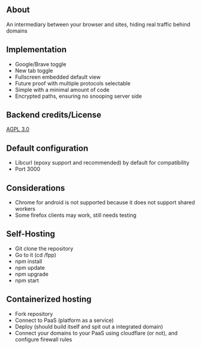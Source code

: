 ## About
An intermediary between your browser and sites, hiding real traffic behind domains

## Implementation

- Google/Brave toggle
- New tab toggle
- Fullscreen embedded default view
- Future proof with multiple protocols selectable
- Simple with a minimal amount of code
- Encrypted paths, ensuring no snooping server side

## Backend credits/License
[AGPL 3.0](https://github.com/chemicaljs/chemical)

## Default configuration
- Libcurl (epoxy support and recommended) by default for compatibility
- Port 3000

## Considerations
- Chrome for android is not supported because it does not support shared workers
- Some firefox clients may work, still needs testing

## Self-Hosting
- Git clone the repository
- Go to it (cd /fpp)
- npm install
- npm update
- npm upgrade
- npm start

## Containerized hosting

- Fork repository
- Connect to PaaS (platform as a service)
- Deploy (should build itself and spit out a integrated domain)
- Connect your domains to your PaaS using cloudflare (or not), and configure firewall rules

